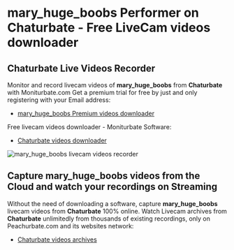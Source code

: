 # mary_huge_boobs Performer on Chaturbate - Free LiveCam videos downloader

## Chaturbate Live Videos Recorder

Monitor and record livecam videos of **mary_huge_boobs** from **Chaturbate** with Moniturbate.com
Get a premium trial for free by just and only registering with your Email address:
* [mary_huge_boobs Premium videos downloader](https://moniturbate.com/request-demo-licence-key.html)

Free livecam videos downloader - Moniturbate Software:
* [Chaturbate videos downloader](https://moniturbate.com/moniturbate-download-software.html)

![mary_huge_boobs livecam videos recorder](https://peachurnet.com/templates/moniturbate-software.png)


## Capture mary_huge_boobs videos from the Cloud and watch your recordings on Streaming

Without the need of downloading a software, capture **mary_huge_boobs** livecam videos from **Chaturbate** 100% online.
Watch Livecam archives from **Chaturbate** unlimitedly from thousands of existing recordings, only on Peachurbate.com and its websites network:
* [Chaturbate videos archives](https://peachurnet.com/)